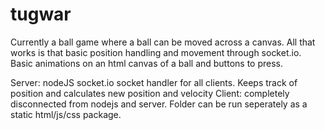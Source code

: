 # tugwar

Currently a ball game where a ball can be moved across a canvas. 
All that works is that basic position handling and movement through socket.io. Basic animations on an html canvas of a ball and buttons to press.

Server: nodeJS socket.io socket handler for all clients. Keeps track of position and calculates new position and velocity
Client: completely disconnected from nodejs and server. Folder can be run seperately as a static html/js/css package.
